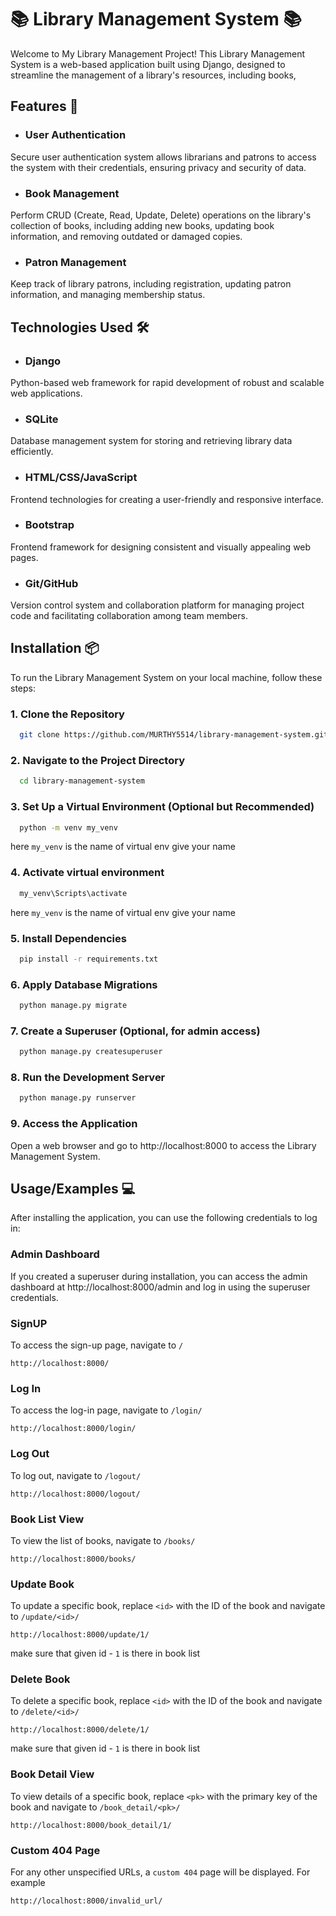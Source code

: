 
# 📚 Library Management System 📚

Welcome to My Library Management Project! This Library Management System is a web-based application built using Django, designed to streamline the management of a library's resources, including books, 


## Features 🚀

- ### User Authentication 
Secure user authentication system allows librarians and patrons to access the system with their credentials, ensuring privacy and security of data.

- ### Book Management
Perform CRUD (Create, Read, Update, Delete) operations on the library's collection of books, including adding new books, updating book information, and removing outdated or damaged copies.

- ### Patron Management
Keep track of library patrons, including registration, updating patron information, and managing membership status.



## Technologies Used 🛠️
- ### Django
Python-based web framework for rapid development of robust and scalable web applications.

- ### SQLite 
Database management system for storing and retrieving library data efficiently.

- ### HTML/CSS/JavaScript
Frontend technologies for creating a user-friendly and responsive interface.

- ### Bootstrap
Frontend framework for designing consistent and visually appealing web pages.

- ### Git/GitHub
Version control system and collaboration platform for managing project code and facilitating collaboration among team members.
## Installation 📦

To run the Library Management System on your local machine, follow these steps:

### 1. Clone the Repository
```bash
  git clone https://github.com/MURTHY5514/library-management-system.git

```

### 2. Navigate to the Project Directory
```bash
  cd library-management-system
```

### 3. Set Up a Virtual Environment (Optional but Recommended)
```bash
  python -m venv my_venv
```
here  `my_venv` is the name of virtual env give your name

### 4. Activate virtual environment
```bash
  my_venv\Scripts\activate
```
here  `my_venv` is the name of virtual env give your name

### 5. Install Dependencies
```bash
  pip install -r requirements.txt
```


### 6. Apply Database Migrations
```bash
  python manage.py migrate

```
### 7. Create a Superuser (Optional, for admin access)
```bash
  python manage.py createsuperuser

```
### 8. Run the Development Server
```bash
  python manage.py runserver
```
### 9. Access the Application
  Open a web browser and go to http://localhost:8000 to access the Library Management System.




    
## Usage/Examples 💻

After installing the application, you can use the following credentials to log in:

### Admin Dashboard
If you created a superuser during installation, you can access the admin dashboard at http://localhost:8000/admin and log in using the superuser credentials.

### SignUP
To access the sign-up page, navigate to `/`
```url
http://localhost:8000/
```
### Log In
To access the log-in page, navigate to `/login/`
```url
http://localhost:8000/login/
```

### Log Out
To log out, navigate to `/logout/`
```url
http://localhost:8000/logout/
```

### Book List View
To view the list of books, navigate to `/books/`
```url
http://localhost:8000/books/
```

### Update Book
To update a specific book, replace `<id>` with the ID of the book and navigate to `/update/<id>/`
```url
http://localhost:8000/update/1/
```
make sure that given id - `1` is there in book list

### Delete Book
To delete a specific book, replace `<id>` with the ID of the book and navigate to `/delete/<id>/`
```url
http://localhost:8000/delete/1/
```
make sure that given id - `1` is there in book list

### Book Detail View
To view details of a specific book, replace `<pk>` with the primary key of the book and navigate to `/book_detail/<pk>/`
```url
http://localhost:8000/book_detail/1/
```
### Custom 404 Page
For any other unspecified URLs, a `custom 404` page will be displayed. For example
```url
http://localhost:8000/invalid_url/
```
